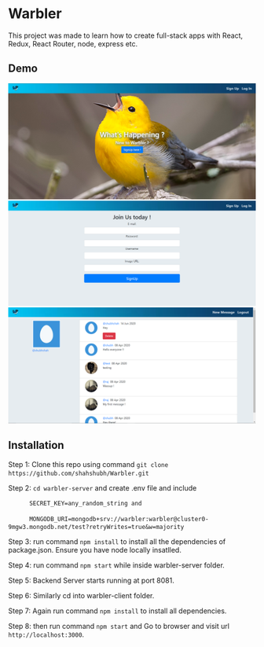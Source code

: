 # Warbler

This project was made to learn how to create full-stack apps with React, Redux, React Router, node, express etc.

## Demo
<div align="center">
    <img src="./screenshots/1.PNG" />
    <br>
    <img src="./screenshots/2.PNG" />
    <br>
    <img src="./screenshots/3.PNG" />
</div>

## Installation

Step 1: Clone this repo using command `git clone https://github.com/shahshubh/Warbler.git`

Step 2: `cd warbler-server` and create .env file and include

          SECRET_KEY=any_random_string and

          MONGODB_URI=mongodb+srv://warbler:warbler@cluster0-9mgw3.mongodb.net/test?retryWrites=true&w=majority


Step 3: run command `npm install` to install all the dependencies of package.json. Ensure you have node locally insatlled.

Step 4: run command `npm start` while inside warbler-server folder.

Step 5: Backend Server starts running at port 8081.

Step 6: Similarly cd into warbler-client folder.

Step 7: Again run command `npm install` to install all dependencies.

Step 8: then run command `npm start` and Go to browser and visit url `http://localhost:3000`.
